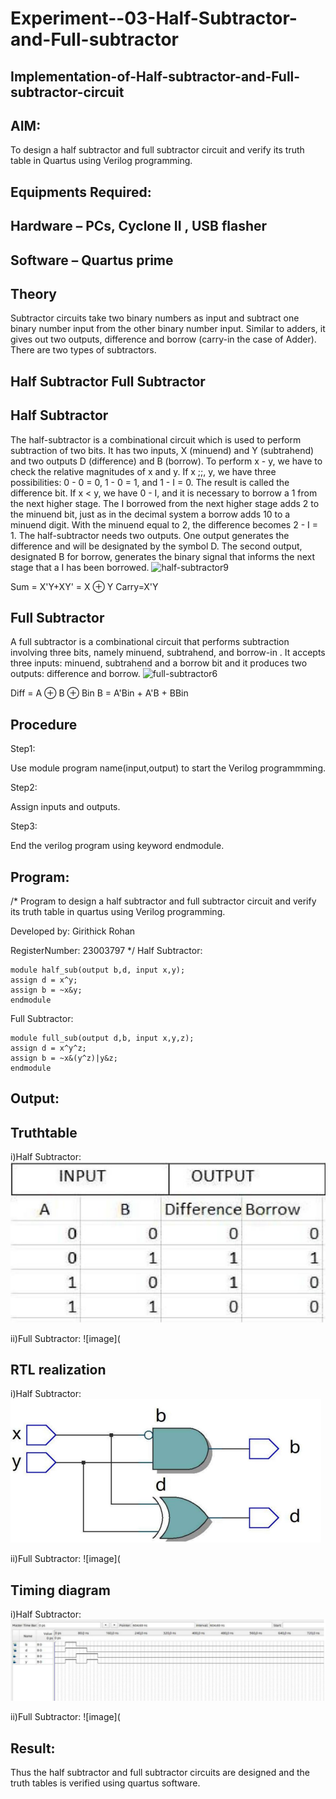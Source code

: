 # Experiment--03-Half-Subtractor-and-Full-subtractor
## Implementation-of-Half-subtractor-and-Full-subtractor-circuit
## AIM:
To design a half subtractor and full subtractor circuit and verify its truth table in Quartus using Verilog programming.

## Equipments Required:
## Hardware – PCs, Cyclone II , USB flasher
## Software – Quartus prime
## Theory
Subtractor circuits take two binary numbers as input and subtract one binary number input from the other binary number input. Similar to adders, it gives out two outputs, difference and borrow (carry-in the case of Adder). There are two types of subtractors.

## Half Subtractor Full Subtractor
## Half Subtractor
The half-subtractor is a combinational circuit which is used to perform subtraction of two bits. It has two inputs, X (minuend) and Y (subtrahend) and two outputs D (difference) and B (borrow). To perform x - y, we have to check the relative magnitudes of x and y. If x ;;, y, we have three possibilities: 0 - 0 = 0, 1 - 0 = 1, and 1 - I = 0. The result is called the difference bit. If x < y, we have 0 - I, and it is necessary to borrow a 1 from the next higher stage. The I borrowed from the next higher stage adds 2 to the minuend bit, just as in the decimal system a borrow adds 10 to a minuend digit. With the minuend equal to 2, the difference becomes 2 - I = 1. The half-subtractor needs two outputs. One output generates the difference and will be designated by the symbol D. The second output, designated B for borrow, generates the binary signal that informs the next stage that a I has been borrowed.
![half-subtractor9](https://user-images.githubusercontent.com/36288975/166112538-58c3bc7c-ee5d-4e6a-ac8d-8e8328efe27a.png)


Sum = X'Y+XY' = X ⊕ Y
Carry=X'Y

## Full Subtractor
A full subtractor is a combinational circuit that performs subtraction involving three bits, namely minuend, subtrahend, and borrow-in . It accepts three inputs: minuend, subtrahend and a borrow bit and it produces two outputs: difference and borrow. 
![full-subtractor6](https://user-images.githubusercontent.com/36288975/166112541-24c68359-3de8-4674-ae22-8272ffc385ed.png)


Diff = A ⊕ B ⊕ Bin B = A'Bin + A'B + BBin

## Procedure
Step1:

Use module program name(input,output) to start the Verilog programmming.

Step2:

Assign inputs and outputs.

Step3:

End the verilog program using keyword endmodule.


## Program:
/*
Program to design a half subtractor and full subtractor circuit and verify its truth table in quartus using Verilog programming.

Developed by: Girithick Rohan

RegisterNumber:  23003797
*/
Half Subtractor:
```
module half_sub(output b,d, input x,y);
assign d = x^y;
assign b = ~x&y;
endmodule
```
Full Subtractor:
```
module full_sub(output d,b, input x,y,z);
assign d = x^y^z;
assign b = ~x&(y^z)|y&z;
endmodule
```

## Output:

## Truthtable
i)Half Subtractor:
![image](https://raw.githubusercontent.com/Girithickrohan/Experiment--03-Half-Subtractor-and-Full-subtractor/main/hs.png)

ii)Full Subtractor:
![image](


##  RTL realization
i)Half Subtractor:
![image](https://raw.githubusercontent.com/Girithickrohan/Experiment--03-Half-Subtractor-and-Full-subtractor/main/hs(1).png)

ii)Full Subtractor:
![image](

## Timing diagram 
i)Half Subtractor:
![image](https://raw.githubusercontent.com/Girithickrohan/Experiment--03-Half-Subtractor-and-Full-subtractor/main/hs(2).png)

ii)Full Subtractor:
![image](
## Result:
Thus the half subtractor and full subtractor circuits are designed and the truth tables is verified using quartus software.
